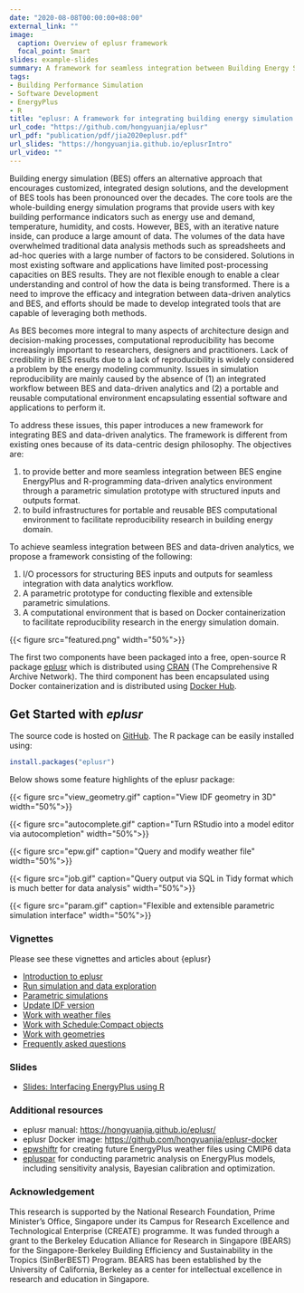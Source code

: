 ```yaml
---
date: "2020-08-08T00:00:00+08:00"
external_link: ""
image:
  caption: Overview of eplusr framework
  focal_point: Smart
slides: example-slides
summary: A framework for seamless integration between Building Energy Simulation (BES) and data-driven analytics.
tags:
- Building Performance Simulation
- Software Development
- EnergyPlus
- R
title: "eplusr: A framework for integrating building energy simulation and data-driven analytics"
url_code: "https://github.com/hongyuanjia/eplusr"
url_pdf: "publication/pdf/jia2020eplusr.pdf"
url_slides: "https://hongyuanjia.github.io/eplusrIntro"
url_video: ""
---
```


Building energy simulation (BES) offers an alternative approach that encourages
customized, integrated design solutions, and the development of BES tools has
been pronounced over the decades. The core tools are the whole-building
energy simulation programs that provide users with key building performance
indicators such as energy use and demand, temperature, humidity, and costs.
However, BES, with an iterative nature inside, can produce a large amount of
data. The volumes of the data have overwhelmed traditional data analysis
methods such as spreadsheets and ad-hoc queries with a large number of factors
to be considered. Solutions in most existing software and applications have
limited post-processing capacities on BES results. They are not flexible enough
to enable a clear understanding and control of how the data is being
transformed. There is a need to improve the efficacy and integration between
data-driven analytics and BES, and efforts should be made to develop integrated
tools that are capable of leveraging both methods.

As BES becomes more integral to many aspects of architecture design and
decision-making processes, computational reproducibility has become
increasingly important to researchers, designers and practitioners. Lack of
credibility in BES results due to a lack of reproducibility is widely
considered a problem by the energy modeling community. Issues in simulation
reproducibility are mainly caused by the absence of (1) an integrated workflow
between BES and data-driven analytics and (2) a portable and reusable
computational environment encapsulating essential software and applications to
perform it.

To address these issues, this paper introduces a new framework for integrating
BES and data-driven analytics. The framework is different from existing ones
because of its data-centric design philosophy. The objectives are:

1. to provide better and more seamless integration between BES engine EnergyPlus
   and R-programming data-driven analytics environment through a parametric
   simulation prototype with structured inputs and outputs format.
2. to build infrastructures for portable and reusable BES computational
   environment to facilitate reproducibility research in building energy
   domain.

To achieve seamless integration between BES and data-driven analytics, we
propose a framework consisting of the following:

1. I/O processors for structuring BES inputs and outputs for seamless
   integration with data analytics workflow.
2. A parametric prototype for conducting flexible and extensible parametric
   simulations.
3. A computational environment that is based on Docker containerization
   to facilitate reproducibility research in the energy
   simulation domain.

{{< figure src="featured.png" width="50%">}}

The first two components have been packaged into a free, open-source R package
[eplusr](https://github.com/hongyuanjia/eplusr) which is
distributed using [CRAN](https://cran.r-project.org/package=eplusr) (The
Comprehensive R Archive Network). The third component has been encapsulated
using Docker containerization and is distributed using [Docker
Hub](https://hub.docker.com/r/hongyuanjia/eplusr).

## Get Started with *eplusr*

The source code is hosted on [GitHub](https://github.com/hongyuanjia/eplusr).
The R package can be easily installed using:

```r
install.packages("eplusr")
```

Below shows some feature highlights of the eplusr package:

{{< figure src="view_geometry.gif" caption="View IDF geometry in 3D" width="50%">}}

{{< figure src="autocomplete.gif" caption="Turn RStudio into a model editor via autocompletion" width="50%">}}

{{< figure src="epw.gif" caption="Query and modify weather file" width="50%">}}

{{< figure src="job.gif" caption="Query output via SQL in Tidy format which is much better for data analysis" width="50%">}}

{{< figure src="param.gif" caption="Flexible and extensible parametric simulation interface" width="50%">}}

### Vignettes

Please see these vignettes and articles about {eplusr}

* [Introduction to eplusr](https://hongyuanjia.github.io/eplusr/articles/eplusr.html)
* [Run simulation and data exploration](https://hongyuanjia.github.io/eplusr/articles/job.html)
* [Parametric simulations](https://hongyuanjia.github.io/eplusr/articles/param.html)
* [Update IDF version](https://hongyuanjia.github.io/eplusr/articles/transition.html)
* [Work with weather files](https://hongyuanjia.github.io/eplusr/articles/epw.html)
* [Work with Schedule:Compact objects](https://hongyuanjia.github.io/eplusr/articles/schedule.html)
* [Work with geometries](https://hongyuanjia.github.io/eplusr/articles/geom.html)
* [Frequently asked questions](https://hongyuanjia.github.io/eplusr/articles/faq.html)

### Slides

* [Slides: Interfacing EnergyPlus using R](https://hongyuanjia.github.io/eplusrIntro/)

### Additional resources

* eplusr manual: https://hongyuanjia.github.io/eplusr/
* eplusr Docker image: https://github.com/hongyuanjia/eplusr-docker
* [epwshiftr](https://cran.r-project.org/package=epwshiftr) for creating future
  EnergyPlus weather files using CMIP6 data
* [epluspar](https://github.com/hongyuanjia/epluspar) for conducting parametric
  analysis on EnergyPlus models, including sensitivity analysis, Bayesian
  calibration and optimization.

### Acknowledgement

This research is supported by the National Research Foundation, Prime Minister’s
Office, Singapore under its Campus for Research Excellence and Technological
Enterprise (CREATE) programme. It was funded through a grant to the Berkeley
Education Alliance for Research in Singapore (BEARS) for the Singapore-Berkeley
Building Efficiency and Sustainability in the Tropics (SinBerBEST) Program.
BEARS has been established by the University of California, Berkeley as a center
for intellectual excellence in research and education in Singapore.
